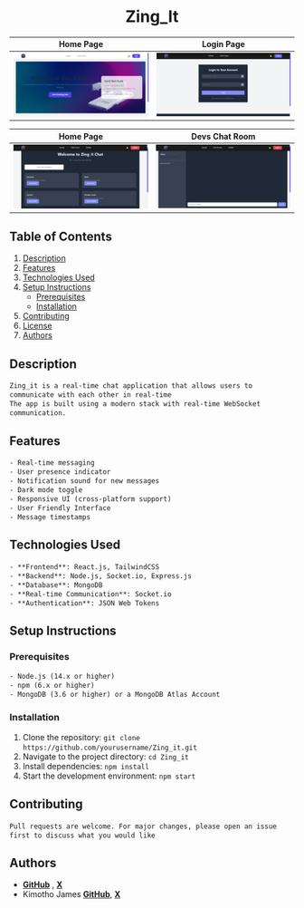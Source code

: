 <h1 style="text-align: center;">Zing_It</h1>

|Home Page                                                                     | Login Page                                                                    |
| ---------------------------------------------------------------------------- | ----------------------------------------------------------------------------- |
| ![Home Page](./zing_it_frontend/src/assets/images/Screenshots/HomePage.png)  | ![Login Page](./zing_it_frontend/src/assets/images/Screenshots/LoginPage.png) |

|Home Page                                                                          | Devs Chat Room                                                     |
| --------------------------------------------------------------------------------- | ------------------------------------------------------------------ |
| ![Chat Room Page](./zing_it_frontend/src/assets/images/Screenshots/Chatrooms.png) | ![Devs](./zing_it_frontend/src/assets/images/Screenshots/Devs.png) |

## Table of Contents

1. [Description](#description)
2. [Features](#features)
3. [Technologies Used](#technologies-used)
4. [Setup Instructions](#setup-instructions)
    - [Prerequisites](#prerequisites)
    - [Installation](#installation)
5. [Contributing](#contributing)
6. [License](#license)
7. [Authors](#authors)

## Description

```text
Zing_it is a real-time chat application that allows users to communicate with each other in real-time
The app is built using a modern stack with real-time WebSocket communication.
```

## Features

```text
- Real-time messaging
- User presence indicator
- Notification sound for new messages
- Dark mode toggle
- Responsive UI (cross-platform support)
- User Friendly Interface
- Message timestamps
```

## Technologies Used

```text
- **Frontend**: React.js, TailwindCSS
- **Backend**: Node.js, Socket.io, Express.js
- **Database**: MongoDB
- **Real-time Communication**: Socket.io
- **Authentication**: JSON Web Tokens
```

## Setup Instructions

### Prerequisites

```text
- Node.js (14.x or higher)
- npm (6.x or higher)
- MongoDB (3.6 or higher) or a MongoDB Atlas Account
```

### Installation

1. Clone the repository: `git clone https://github.com/yourusername/Zing_it.git`
2. Navigate to the project directory: `cd Zing_it`
3. Install dependencies: `npm install`
4. Start the development environment: `npm start`

## Contributing

```text
Pull requests are welcome. For major changes, please open an issue first to discuss what you would like
```

## Authors

- **[GitHub](https://github.com/mwunnam)** , **[X]()**
- Kimotho James **[GitHub](https://github.com/TriggerJames)**, **[X](https://x.com/Jimmiekimotho)**